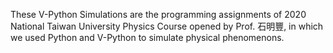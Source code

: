 These V-Python Simulations are the programming assignments of 2020 National Taiwan University Physics Course opened by Prof. 石明豐, in which we used Python and V-Python to simulate physical phenomenons.
